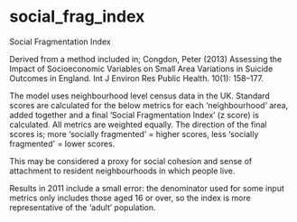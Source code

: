 # social_frag_index
Social Fragmentation Index

Derived from a method included in;
Congdon, Peter (2013) Assessing the Impact of Socioeconomic Variables on Small Area Variations in Suicide Outcomes in England. Int J Environ Res Public Health. 10(1): 158–177. 

The model uses neighbourhood level census data in the UK.
Standard scores are calculated for the below metrics for each ‘neighbourhood’ area, added together and a final ‘Social Fragmentation Index’ (z score) is calculated.
All metrics are weighted equally. The direction of the final scores is;  more ‘socially fragmented’ = higher scores, less ‘socially fragmented' = lower scores.

This may be considered a proxy for social cohesion and sense of attachment to resident neighbourhoods in which people live.

Results in 2011 include a small error: the denominator used for some input metrics only includes those aged 16 or over, so the index is more representative of the ‘adult’ population.
